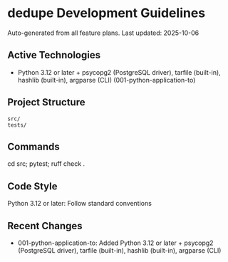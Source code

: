 # dedupe Development Guidelines

Auto-generated from all feature plans. Last updated: 2025-10-06

## Active Technologies
- Python 3.12 or later + psycopg2 (PostgreSQL driver), tarfile (built-in), hashlib (built-in), argparse (CLI) (001-python-application-to)

## Project Structure
```
src/
tests/
```

## Commands
cd src; pytest; ruff check .

## Code Style
Python 3.12 or later: Follow standard conventions

## Recent Changes
- 001-python-application-to: Added Python 3.12 or later + psycopg2 (PostgreSQL driver), tarfile (built-in), hashlib (built-in), argparse (CLI)

<!-- MANUAL ADDITIONS START -->
<!-- MANUAL ADDITIONS END -->